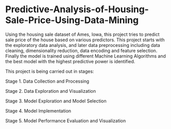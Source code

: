 # Predictive-Analysis-of-Housing-Sale-Price-Using-Data-Mining
Using the housing sale dataset of Ames, Iowa, this project tries to predict sale price of the house based on various predictors. This project starts with the exploratory data analysis, and later data preprocessing including data cleaning, dimensionality reduction, data encoding and feature selection. Finally the model is trained using different Machine Learning Algorithms and the best model with the highest predictive power is identified.

This project is being carried out in stages:

Stage 1. Data Collection and Processing

Stage 2. Data Exploration and Visualization

Stage 3. Model Exploration and Model Selection

Stage 4. Model Implementation

Stage 5. Model Performance Evaluation and Visualization
